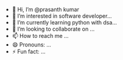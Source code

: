 - 👋 Hi, I’m @prasanth kumar 
- 👀 I’m interested in software developer...
- 🌱 I’m currently learning python with dsa...
- 💞️ I’m looking to collaborate on ...
- 📫 How to reach me ...
- 😄 Pronouns: ...
- ⚡ Fun fact: ...

<!---
prasanthprash/prasanthprash is a ✨ special ✨ repository because its `README.md` (this file) appears on your GitHub profile.
You can click the Preview link to take a look at your changes.
--->
